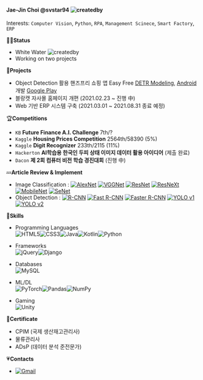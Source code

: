 #### Jae-Jin Choi @svstar94 ![createdby](https://img.shields.io/badge/Created%20by-sosin-blueviolet?style=plastic&logo=visual-studio-code&logoColor=skyblue)

Interests: `Computer Vision`, `Python`, `RPA`, `Management Scinece`, `Smart Factory`, `ERP`



👨‍💼**Status**

- White Water ![createdby](https://img.shields.io/badge/白水-black?style=plastic)
- Working on two projects



🚀**Projects**

- Object Detection 활용 핸즈프리 쇼핑 앱 Easy Free [DETR Modeling](https://github.com/EasyFree-Project/EasyFree-Backend), [Android](https://github.com/EasyFree-Project/EasyFree-Android) 개발 [Google Play](https://play.google.com/store/apps/details?id=com.sosin.easyfree) 
- 블랑캣 자사몰 홈페이지 개편 (2021.02.23 ~ 진행 中)
- Web 기반 ERP 시스템 구축 (2021.03.01 ~ 2021.08.31 종료 예정)



🏆**Competitions**

- `KB` **Future Finance A.I. Challenge** 7th/?
- `Kaggle` **Housing Prices Competition** 2564th/58390 (5%)
- `Kaggle` **Digit Recognizer** 233th/2115 (11%)
- `Hackerton` **AI학습용 한국인 두피 상태 이미지 데이터 활용 아이디어** (제출 완료)
- `Dacon` **제 2회 컴퓨터 비전 학습 경진대회** (진행 中)



💤**Article Review & Implement**

- Image Classification : [<img alt="AlexNet" src="https://img.shields.io/badge/AlexNet-blue?style=plastic&logoColor=white"/>](https://wolfy.tistory.com/241) [<img alt="VGGNet" src="https://img.shields.io/badge/VGGNet-darkgray?style=plastic&logoColor=white"/>](https://wolfy.tistory.com/240) [<img alt="ResNet" src="https://img.shields.io/badge/ResNet-red?style=plastic&logoColor=white"/>](https://wolfy.tistory.com/243) [<img alt="ResNeXt" src="https://img.shields.io/badge/ResNeXt-violet?style=plastic&logoColor=white"/>](https://wolfy.tistory.com/244) [<img alt="MobileNet" src="https://img.shields.io/badge/MobileNet-skygreen?style=plastic&logoColor=white"/>](https://wolfy.tistory.com/245) [<img alt="SeNet" src="https://img.shields.io/badge/SeNet-blueviolet?style=plastic&logoColor=white"/>](https://wolfy.tistory.com/246) 
- Object Detection : [<img alt="R-CNN" src="https://img.shields.io/badge/RCNN-a593e0?style=plastic&logoColor=white"/>](https://wolfy.tistory.com/250) [<img alt="Fast R-CNN" src="https://img.shields.io/badge/Fast RCNN-519d9e?style=plastic&logoColor=white"/>](https://wolfy.tistory.com/256) [<img alt="Faster R-CNN" src="https://img.shields.io/badge/Faster RCNN-c16200?style=plastic&logoColor=white"/>](https://wolfy.tistory.com/258) [<img alt="YOLO v1" src="https://img.shields.io/badge/YOLO V1-ed9282?style=plastic&logoColor=white"/>](https://wolfy.tistory.com/259) [<img alt="YOLO v2" src="https://img.shields.io/badge/YOLO v2-ff7473?style=plastic&logoColor=white"/>](https://wolfy.tistory.com/261)



🤹**Skills**

- Programming Languages  
  <img alt="HTML5" src="https://img.shields.io/badge/html5%20-%23E34F26.svg?&style=for-the-badge&logo=html5&logoColor=white"/><img alt="CSS3" src="https://img.shields.io/badge/css3%20-%231572B6.svg?&style=for-the-badge&logo=css3&logoColor=white"/><img alt="Java" src="https://img.shields.io/badge/java-%23ED8B00.svg?&style=for-the-badge&logo=java&logoColor=white"/><img alt="Kotlin" src="https://img.shields.io/badge/kotlin-%230095D5.svg?&style=for-the-badge&logo=kotlin&logoColor=white"/><img alt="Python" src="https://img.shields.io/badge/python%20-%2314354C.svg?&style=for-the-badge&logo=python&logoColor=white"/>  

- Frameworks  
  <img alt="jQuery" src="https://img.shields.io/badge/jquery%20-%230769AD.svg?&style=for-the-badge&logo=jquery&logoColor=white"/><img alt="Django" src="https://img.shields.io/badge/django%20-%23092E20.svg?&style=for-the-badge&logo=django&logoColor=white"/> 
- Databases  
  <img alt="MySQL" src="https://img.shields.io/badge/mysql-%2300f.svg?&style=for-the-badge&logo=mysql&logoColor=white"/>
- ML/DL  
  <img alt="PyTorch" src="https://img.shields.io/badge/PyTorch%20-%23EE4C2C.svg?&style=for-the-badge&logo=PyTorch&logoColor=white" /><img alt="Pandas" src="https://img.shields.io/badge/pandas%20-%23150458.svg?&style=for-the-badge&logo=pandas&logoColor=white" /><img alt="NumPy" src="https://img.shields.io/badge/numpy%20-%23013243.svg?&style=for-the-badge&logo=numpy&logoColor=white" />
- Gaming  
  <img alt="Unity" src="https://img.shields.io/badge/unity%20-%23000000.svg?&style=for-the-badge&logo=unity&logoColor=white"/>



**💬Certificate**

- CPIM (국제 생산재고관리사)
- 물류관리사
- ADsP (데이터 분석 준전문가)



💗**Contacts**

- [<img alt="Gmail" src="https://img.shields.io/badge/Gmail-D14836?style=plastic&logo=gmail&logoColor=white" />](mailto:svstar94@gmail.com)



<!-- 이모지 ✨🔭🌱👯🤔💬📫😄⚡ -->

<!-- Github Badge https://shields.io/ -->

<!-- 뱃지 참고 https://github.com/Ileriayo/markdown-badges -->
